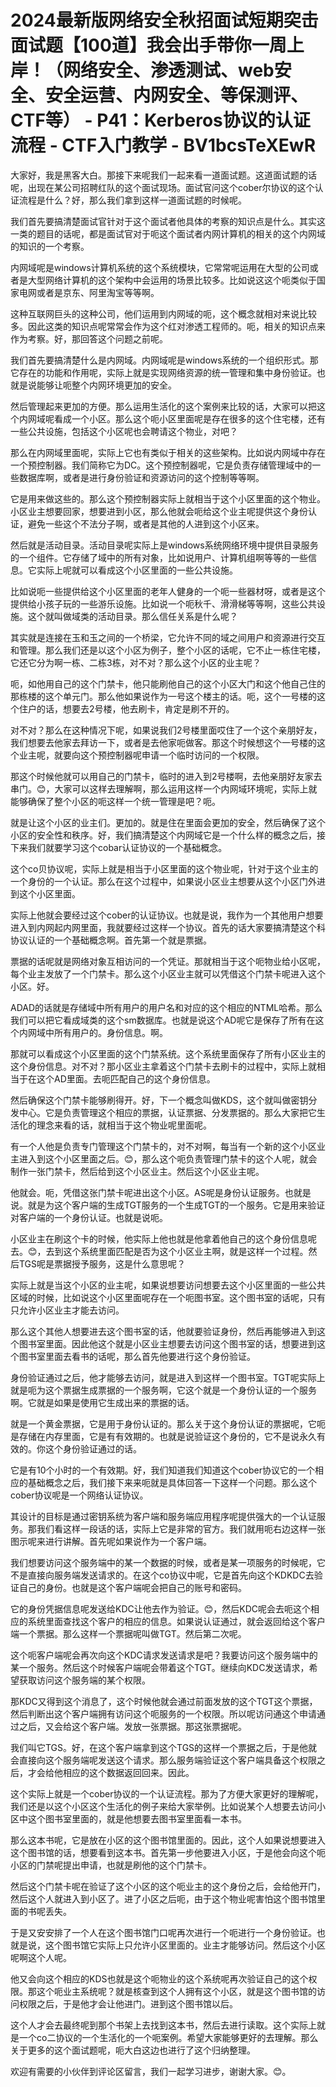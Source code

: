 # 2024最新版网络安全秋招面试短期突击面试题【100道】我会出手带你一周上岸！（网络安全、渗透测试、web安全、安全运营、内网安全、等保测评、CTF等） - P41：Kerberos协议的认证流程 - CTF入门教学 - BV1bcsTeXEwR

大家好，我是黑客大白。那接下来呢我们一起来看一道面试题。这道面试题的话呢，出现在某公司招聘红队的这个面试现场。面试官问这个cober尔协议的这个认证流程是什么？好，那么我们拿到这样一道面试题的时候呢。

我们首先要搞清楚面试官针对于这个面试者他具体的考察的知识点是什么。其实这一类的题目的话呢，都是面试官对于呃这个面试者内网计算机的相关的这个内网域的知识的一个考察。

内网域呢是windows计算机系统的这个系统模块，它常常呢运用在大型的公司或者是大型网络计算机的这个架构中会运用的场景比较多。比如说这这个呃类似于国家电网或者是京东、阿里淘宝等等啊。

这种互联网巨头的这种公司，他们运用到内网域的呃，这个概念就相对来说比较多。因此这类的知识点呢常常会作为这个红对渗透工程师的。呃，相关的知识点来作为考察。好，那回答这个问题之前呢。

我们首先要搞清楚什么是内网域。内网域呢是windows系统的一个组织形式。那它存在的功能和作用呢，实际上就是实现网络资源的统一管理和集中身份验证。也就是说能够让呃整个内网环境更加的安全。

然后管理起来更加的方便。那么运用生活化的这个案例来比较的话，大家可以把这个内网域呢看成一个小区。那么这个呃小区里面呢是存在很多的这个住宅楼，还有一些公共设施，包括这个小区呢也会聘请这个物业，对吧？

那么在内网域里面呢，实际上它也有类似于相关的这些架构。比如说内网域中存在一个预控制器。我们简称它为DC。这个预控制器呢，它是负责存储管理域中的一些数据库啊，或者是进行身份验证和资源访问的这个控制等等啊。

它是用来做这些的。那么这个预控制器实际上就相当于这个小区里面的这个物业。小区业主想要回家，想要进到小区，那么他就会呃给这个业主呢提供这个身份认证，避免一些这个不法分子啊，或者是其他的人进到这个小区来。

然后就是活动目录。活动目录呢实际上是windows系统网络环境中提供目录服务的一个组件。它存储了域中的所有对象，比如说用户、计算机组啊等等的一些信息。它实际上呢就可以看成这个小区里面的一些公共设施。

比如说呃一些提供给这个小区里面的老年人健身的一个呃一些器材呀，或者是这个提供给小孩子玩的一些游乐设施。比如说一个呃秋千、滑滑梯等等啊，这些公共设施。这个就叫做域类的活动目录。那么信任关系是什么呢？

其实就是连接在玉和玉之间的一个桥梁，它允许不同的域之间用户和资源进行交互和管理。那么我们还是以这个小区为例子，整个小区的话呢，它不止一栋住宅楼，它还它分为啊一栋、二栋3栋，对不对？那么这个小区的业主呢？

呃，如他用自己的这个门禁卡，他只能刷他自己的这个小区大门和这个他自己住的那栋楼的这个单元门。那么他如果说作为一号这个楼主的话。呃，这个一号楼的这个住户的话，想要去2号楼，他去刷卡，肯定是刷不开的。

对不对？那么在这种情况下呢，如果说我们2号楼里面哎住了一个这个亲朋好友，我们想要去他家去拜访一下，或者是去他家呃做客。那这个时候想这个一号楼的这个业主呢，就要向这个预控制器呢申请一个临时访问的一个权限。

那这个时候他就可以用自己的门禁卡，临时的进入到2号楼啊，去他亲朋好友家去串门。😊，大家可以这样去理解啊，那么运用这样一个内网域环境呢，实际上就能够确保了整个小区的呃这样一个统一管理是吧？呃。

就是让这个小区的业主们。更加的。就是住在里面会更加的安全，然后确保了这个小区的安全性和秩序。好，我们搞清楚这个内网域它是一个什么样的概念之后，接下来我们就要学习这个cobar认证协议的一个基础概念。

这个co贝协议呢，实际上就是相当于小区里面的这个物业呢，针对于这个业主的一个身份的一个认证。那么在这个过程中，如果说小区业主想要从这个小区门外进到这个小区里面。

实际上他就会要经过这个cober的认证协议。也就是说，我作为一个其他用户想要进入到内网起内网里面，我就要经过这样一个协议。首先的话大家要搞清楚这个科协议认证的一个基础概念啊。首先第一个就是票据。

票据的话呢就是网络对象互相访问的一个凭证。那就相当于这个呃物业给小区呢，每个业主发放了一个门禁卡。那么这个小区业主就可以凭借这个门禁卡呢进入这个小区。好。

ADAD的话就是存储域中所有用户的用户名和对应的这个相应的NTML哈希。那么我们可以把它看成域类的这个sm数据库。也就是说这个AD呢它是保存了所有在这个内网域中所有用户的。身份信息。啊。

那就可以看成这个小区里面的这个门禁系统。这个系统里面保存了所有小区业主的这个身份信息。对不对？那小区业主拿着这个门禁卡去刷卡的过程中，实际上就相当于在这个AD里面。去呃匹配自己的这个身份信息。

然后确保这个门禁卡能够刷得开。好，下一个概念叫做KDS，这个就叫做密钥分发中心。它是负责管理这个相应的票据，认证票据、分发票据的。那么大家把它生活化的理念来看的话，就相当于这个物业呢里面呢。

有一个人他是负责专门管理这个门禁卡的，对不对啊，每当有一个新的这个小区业主进入到这个小区里面之后。😊，那么这个呃负责管理门禁卡的这个人呢，就会制作一张门禁卡，然后给到这个小区业主。然后这个小区业主呢。

他就会。呃，凭借这张门禁卡呢进出这个小区。AS呢是身份认证服务。也就是说。就是为这个客户端的生成TGT服务的一个生成TGT的一个服务。它是用来验证对客户端的一个身份认证。也就是说呃。

小区业主在刷这个卡的时候，他实际上他也就是他拿着他自己的这个身份信息呢去。😊，去到这个系统里面匹配是否为这个小区业主啊，就是这样一个过程。然后TGS呢是票据授予服务，这是什么意思呢？

实际上就是当这个小区的业主呢，如果说想要访问想要去这个小区里面的一些公共区域的时候，比如说这个小区里面呢存在一个呃图书室。这个图书室的话呢，只有只允许小区业主才能去访问。

那么这个其他人想要进去这个图书室的话，他就要验证身份，然后再能够进入到这个图书室里面。因此他这个就是小区业主想要去访问这个图书室的话，想要进到这个图书室里面去看书的话呢，那么首先他要进行这个身份验证。

身份验证通过之后，他才能够去访问，就是进入到这样一个图书室。TGT呢实际上就是呃为这个票据生成票据的一个服务啊，它这个就是一个身份认证的一个服务啊。它就是如果是使用它生成出来的票据的话。

就是一个黄金票据，它是用于身份认证的。那么关于这个身份认证的票据呢，它呃是存储在内存里面，它是有有效期的。也就是说验证这个身份的，它不是说永久有效的。你这个身份验证通过的话。

它是有10个小时的一个有效期。好，我们知道我们知道这个cober协议它的一个相应的基础概念之后，我们接下来来呃就是具体回答一下这样一个问题。那么这个cober协议呢是一个网络认证协议。

其设计的目标是通过密钥系统为客户端和服务端应用程序呢提供强大的一个认证服务。那我们看这样一段话的话，实际上它是非常的官方。我们就用呃右边这样一张图示呢来进行讲解。首先呢如果说作为一个客户端。

我们想要访问这个服务端中的某一个数据的时候，或者是某一项服务的时候呢，它不是直接向服务端发送请求的。在这个co协议中呢，它是首先向这个KDKDC去验证自己的身份。也就是这个客户端呢会把自己的账号和密码。

它的身份凭据信息呢发送给KDC让他去作为验证。😊，然后KDC呢会去呃这个相应的系统里面查找这个客户的相应的信息。如果说认证通过，就会返回给这个客户端一个票据。那么这样一个票据呢叫做TGT。然后第二次呢。

这个呃客户端呢会再次向这个KDC请求发送请求是吧？我要访问这个服务端中的某一个服务。然后这个时候客户端呢会带着这个TGT。继续向KDC发送请求，希望获取访问这个服务端的某个权限。

那KDC又得到这个消息了，这个时候他就会通过前面发放的这个TGT这个票据，然后判断出这个客户端拥有访问这个呃服务的一个权限。所以呢访问通这个申请通过之后，又会给这个客户端。发放一张票据。那这张票据呢。

我们叫它TGS。好，在这个客户端拿到这个TGS的这样一个票据之后，于是他就会直接向这个服务端呢发送这个请求。那么服务端验证这个客户端具备这个权限之后，才会给他相应的这个数据返回回来。因此。

这个实际上就是一个cober协议的一个认证流程。那为了方便大家更好的理解呢，我们还是以这个小区这个生活化的例子来给大家举例。比如说某个人想要去访问小区中这个图书室里面的，就是他想要去图书室里面看一本书。

那么这本书呢，它是放在小区的这个图书馆里面的。因此，这个人如果说想要进入这个图书馆的话，想要看到这本书。首先第一步他要进入小区，于是他会向这个呃小区的门禁呢提出申请，也就是刷他的这个门禁卡。

然后这个门禁卡呢在验证了这个小区的这个呃业主的这个身份之后，会给他开门，然后这个人就进入到小区了。进了小区之后呃，由于这个物业呢害怕这个图书馆里面的书呢丢失。

于是又安安排了一个人在这个图书馆门口呢再次进行一个呃进行一个身份验证。也就是说，这个图书馆它实际上只允许小区里面的。业主才能够访问。然后这个小区呢啊这个人呢。

他又会向这个相应的KDS也就是这个呃物业的这个系统呢再次验证自己的这个权限。那这个呃业主系统呢？就是核查到这个人拥有这个小区，就是这个图书馆的访问权限之后，于是他才会让他进门。进到这个图书馆以后。

这个人才会去最终呢到那个书架上去找到这本书，然后去进行读取。这个实际上就是一个co二协议的一个生活化的一个呃案例。希望大家能够更好的去理解。那么关于更多的这个面试题呢，呃大白这边也进行了这个归纳整理。

欢迎有需要的小伙伴到评论区留言，我们一起学习进步，谢谢大家。😊。